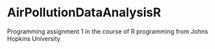 # AirPollutionDataAnalysisR
Programming assignment 1 in the course of R programming from Johns Hopkins University

